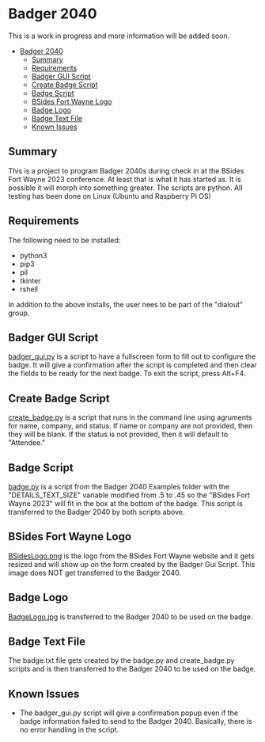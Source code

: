 # Badger 2040

This is a work in progress and more information will be added soon.

- [Badger 2040](#badger-2040)
  - [Summary](#summary)
  - [Requirements](#requirements)
  - [Badger GUI Script](#badger-gui-script)
  - [Create Badge Script](#create-badge-script)
  - [Badge Script](#badge-script)
  - [BSides Fort Wayne Logo](#bsides-fort-wayne-logo)
  - [Badge Logo](#badge-logo)
  - [Badge Text File](#badge-text-file)
  - [Known Issues](#known-issues)

## Summary

This is a project to program Badger 2040s during check in at the BSides Fort Wayne 2023 conference.  At least that is what it has started as.  It is possible it will morph into something greater.  The scripts are python.  All testing has been done on Linux (Ubuntu and Raspberry Pi OS)

## Requirements

The following need to be installed:

- python3
- pip3
- pil
- tkinter
- rshell

In addition to the above installs, the user nees to be part of the "dialout" group.

## Badger GUI Script

[badger_gui.py](/code/badger_gui.py) is a script to have a fullscreen form to fill out to configure the badge.  It will give a confirmation after the script is completed and then clear the fields to be ready for the next badge.  To exit the script, press Alt+F4.

## Create Badge Script

[create_badge.py](/code/create_badge.py) is a script that runs in the command line using agruments for name, company, and status.  If name or company are not provided, then they will be blank.  If the status is not provided, then it will default to "Attendee."

## Badge Script

[badge.py](/code/badge.py) is a script from the Badger 2040 Examples folder with the "DETAILS_TEXT_SIZE" variable modified from .5 to .45 so the "BSides Fort Wayne 2023" will fit in the box at the bottom of the badge.  This script is transferred to the Badger 2040 by both scripts above.

## BSides Fort Wayne Logo

[BSidesLogo.png](/images/BSidesLogo.png) is the logo from the BSides Fort Wayne website and it gets resized and will show up on the form created by the Badger Gui Script.  This image does NOT get transferred to the Badger 2040.

## Badge Logo

[BadgeLogo.jpg](/images/BadgeLogo.jpg) is transferred to the Badger 2040 to be used on the badge.

## Badge Text File

The badge.txt file gets created by the badge.py and create_badge.py scripts and is then transferred to the Badger 2040 to be used on the badge.

## Known Issues

- The badger_gui.py script will give a confirmation popup even if the badge information failed to send to the Badger 2040.  Basically, there is no error handling in the script.
